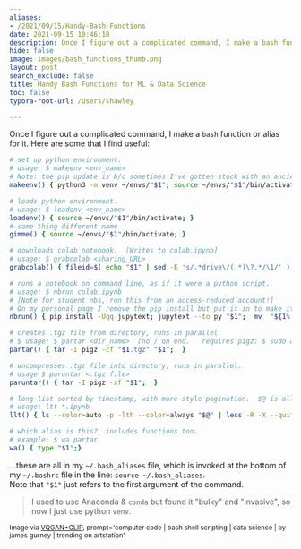 ```yaml
---
aliases:
- /2021/09/15/Handy-Bash-Functions
date: 2021-09-15 10:46:18
description: Once I figure out a complicated command, I make a bash function for it
hide: false
image: images/bash_functions_thumb.png
layout: post
search_exclude: false
title: Handy Bash Functions for ML & Data Science
toc: false
typora-root-url: /Users/shawley

---
```


Once I figure out a complicated command, I make a `bash` function or alias for it.
Here are some that I find useful:

```bash
# set up python environment.
# usage: $ makeenv <env_name>
# Note: the pip update is b/c sometimes I've gotten stuck with an ancient pip where nothing works!
makeenv() { python3 -m venv ~/envs/"$1"; source ~/envs/"$1"/bin/activate; python3 -m pip install pip -Uqq; }

# loads python environment.  
# usage: $ loadenv <env_name>
loadenv() { source ~/envs/"$1"/bin/activate; }
# same thing different name
gimme() { source ~/envs/"$1"/bin/activate; }

# downloads colab notebook.  [Writes to colab.ipynb]
# usage: $ grabcolab <sharing_URL>    
grabcolab() { fileid=$( echo "$1" | sed -E 's/.*drive\/(.*)\?.*/\1/' ); wget -O colab.ipynb 'https://docs.google.com/uc?export=download&id='$fileid; }

# runs a notebook on command line, as if it were a python script.  
# usage: $ nbrun colab.ipynb  
# [Note for student nbs, run this from an access-reduced account!]
# On my personal page I remove the pip install but put it in to make it handy for students
nbrun() { pip install -Uqq jupytext; jupytext --to py "$1";  mv  "${1%.*}".py run_this.ipy; ipython run_this.ipy;}

# creates .tgz file from directory, runs in parallel
# $ usage: $ partar <dir_name>  [no / on end.   requires pigz: $ sudo apt install pigz
partar() { tar -I pigz -cf "$1.tgz" "$1";  }

# uncompresses .tgz file into directory, runs in parallel.
# usage $ paruntar <.tgz file>
paruntar() { tar -I pigz -xf "$1";  }  

# long-list sorted by timestamp, with more-style pagination.  $@ is all arguments.
# usage: ltt *.ipynb
llt() { ls --color=auto -p -lth --color=always "$@" | less -R -X --quit-if-one-screen; }

# which alias is this?  includes functions too.  
# example: $ wa partar
wa() { type "$1";}
```

...these are all in my `~/.bash_aliases` file, which is invoked at the bottom of my `~/.bashrc`
file in the line: `source ~/.bash_aliases`.  
Note that `"$1"` just refers to the first argument of the command.


> I used to use Anaconda & `conda` but found it "bulky" and "invasive", so now I just use python `venv`.


<small>Image via [VQGAN+CLIP](https://colab.research.google.com/drive/10a9adSTzNtZvp7_2OkYFVFICND2m2iEk?usp=sharing), prompt='computer code | bash shell  scripting | data science  | by james gurney | trending on artstation'</small>
